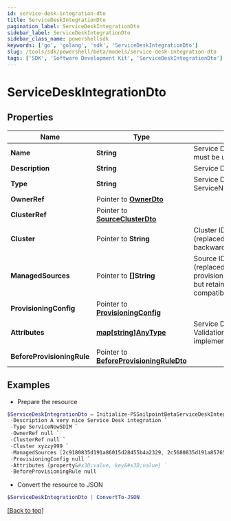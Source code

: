 ```yaml
---
id: service-desk-integration-dto
title: ServiceDeskIntegrationDto
pagination_label: ServiceDeskIntegrationDto
sidebar_label: ServiceDeskIntegrationDto
sidebar_class_name: powershellsdk
keywords: ['go', 'golang', 'sdk', 'ServiceDeskIntegrationDto'] 
slug: /tools/sdk/powershell/beta/models/service-desk-integration-dto
tags: ['SDK', 'Software Development Kit', 'ServiceDeskIntegrationDto']
---
```



# ServiceDeskIntegrationDto

## Properties

Name | Type | Description | Notes
------------ | ------------- | ------------- | -------------
**Name** |  **String** | Service Desk integration&#39;s name. The name must be unique. | 
**Description** |  **String** | Service Desk integration&#39;s description. | 
**Type** |  **String** | Service Desk integration types:  - ServiceNowSDIM - ServiceNow  | [default to "ServiceNowSDIM"]
**OwnerRef** |  Pointer to [**OwnerDto**](owner-dto) |  | [optional] 
**ClusterRef** |  Pointer to [**SourceClusterDto**](source-cluster-dto) |  | [optional] 
**Cluster** |  Pointer to **String** | Cluster ID for the Service Desk integration (replaced by clusterRef, retained for backward compatibility). | [optional] 
**ManagedSources** |  Pointer to **[]String** | Source IDs for the Service Desk integration (replaced by provisioningConfig.managedSResourceRefs, but retained here for backward compatibility). | [optional] 
**ProvisioningConfig** |  Pointer to [**ProvisioningConfig**](provisioning-config) |  | [optional] 
**Attributes** |  [**map[string]AnyType**](any-type) | Service Desk integration&#39;s attributes. Validation constraints enforced by the implementation. | 
**BeforeProvisioningRule** |  Pointer to [**BeforeProvisioningRuleDto**](before-provisioning-rule-dto) |  | [optional] 

## Examples

- Prepare the resource
```powershell
$ServiceDeskIntegrationDto = Initialize-PSSailpointBetaServiceDeskIntegrationDto  -Name Service Desk Integration Name `
 -Description A very nice Service Desk integration `
 -Type ServiceNowSDIM `
 -OwnerRef null `
 -ClusterRef null `
 -Cluster xyzzy999 `
 -ManagedSources [2c9180835d191a86015d28455b4a2329, 2c5680835d191a85765d28455b4a9823] `
 -ProvisioningConfig null `
 -Attributes {property&#x3D;value, key&#x3D;value} `
 -BeforeProvisioningRule null
```

- Convert the resource to JSON
```powershell
$ServiceDeskIntegrationDto | ConvertTo-JSON
```


[[Back to top]](#) 

